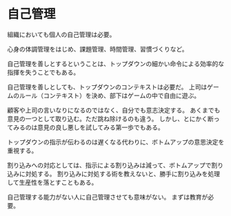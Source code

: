 # 自己管理

組織においても個人の自己管理は必要。

心身の体調管理をはじめ、課題管理、時間管理、習慣づくりなど。

自己管理を善しとするということは、トップダウンの細かい命令による効率的な指揮を失うことでもある。

自己管理を善しとしても、トップダウンのコンテキストは必要だ。
上司はゲームのルール（コンテキスト）を決め、部下はゲームの中で自由に遊ぶ。

顧客や上司の言いなりになるのではなく、自分でも意志決定する。
あくまでも意見の一つとして取り込む。ただ跳ね除けるのも違う。
しかし、とにかく断ってみるのは意見の良し悪しを試してみる第一歩でもある。

トップダウンの指示が伝わるのは遅くなる代わりに、ボトムアップの意思決定を重視する。

割り込みへの対応としては、指示による割り込みは減って、ボトムアップで割り込みに対処する。
割り込みに対処する術を教えないと、勝手に割り込みを処理して生産性を落とすこともある。

自己管理する能力がない人に自己管理させても意味がない。
まずは教育が必要。
